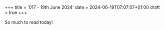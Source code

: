+++
title = '017 - 19th June 2024'
date = 2024-06-19T07:07:07+01:00
draft = true
+++

So much to read today! 
